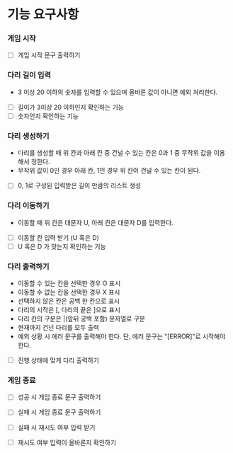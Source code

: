 # 기능 요구사항

### 게임 시작
- [ ] 게임 시작 문구 출력하기

### 다리 길이 입력
- 3 이상 20 이하의 숫자를 입력할 수 있으며 올바른 값이 아니면 예외 처리한다.
- [ ] 길이가 3이상 20 이하인지 확인하는 기능
- [ ] 숫자인지 확인하는 기능

### 다리 생성하기
- 다리를 생성할 때 위 칸과 아래 칸 중 건널 수 있는 칸은 0과 1 중 무작위 값을 이용해서 정한다.
- 무작위 값이 0인 경우 아래 칸, 1인 경우 위 칸이 건널 수 있는 칸이 된다.
- [ ] 0, 1로 구성된 입력받은 길이 만큼의 리스트 생성

### 다리 이동하기
- 이동할 때 위 칸은 대문자 U, 아래 칸은 대문자 D를 입력한다.
- [ ] 이동할 칸 입력 받기 (U 혹은 D)
- [ ] U 혹은 D 가 맞는지 확인하는 기능

### 다리 출력하기
- 이동할 수 있는 칸을 선택한 경우 O 표시
- 이동할 수 없는 칸을 선택한 경우 X 표시
- 선택하지 않은 칸은 공백 한 칸으로 표시
- 다리의 시작은 [, 다리의 끝은 ]으로 표시
- 다리 칸의 구분은 |(앞뒤 공백 포함) 문자열로 구분
- 현재까지 건넌 다리를 모두 출력
- 예외 상황 시 에러 문구를 출력해야 한다. 단, 에러 문구는 "[ERROR]"로 시작해야 한다.
- [ ] 진행 상태에 맞게 다리 출력하기

### 게임 종료
- [ ] 성공 시 게임 종료 문구 출력하기
- [ ] 실패 시 게임 종료 문구 출력하기
- [ ] 실패 시 재시도 여부 입력 받기
- [ ] 재시도 여부 입력이 올바른지 확인하기

